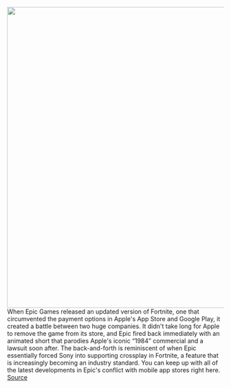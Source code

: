 <img src='https://cdn.vox-cdn.com/thumbor/jEAuppt4wwMSfzD3-e5YwjEydoc=/0x0:1173x660/1200x800/filters:focal(494x237:680x423)/cdn.vox-cdn.com/uploads/chorus_image/image/67200643/Screen_Shot_2019_10_15_at_6.23.15_PM.0.png' width='700px' /><br/>
When Epic Games released an updated version of Fortnite, one that circumvented the payment options in Apple's App Store and Google Play, it created a battle between two huge companies. It didn't take long for Apple to remove the game from its store, and Epic fired back immediately with an animated short that parodies Apple's iconic “1984” commercial and a lawsuit soon after. The back-and-forth is reminiscent of when Epic essentially forced Sony into supporting crossplay in Fortnite, a feature that is increasingly becoming an industry standard. You can keep up with all of the latest developments in Epic's conflict with mobile app stores right here.
<a href='https://www.theverge.com/2020/8/13/21367923/fortnite-apple-app-store-epic-games-need-to-know'> Source <a/>